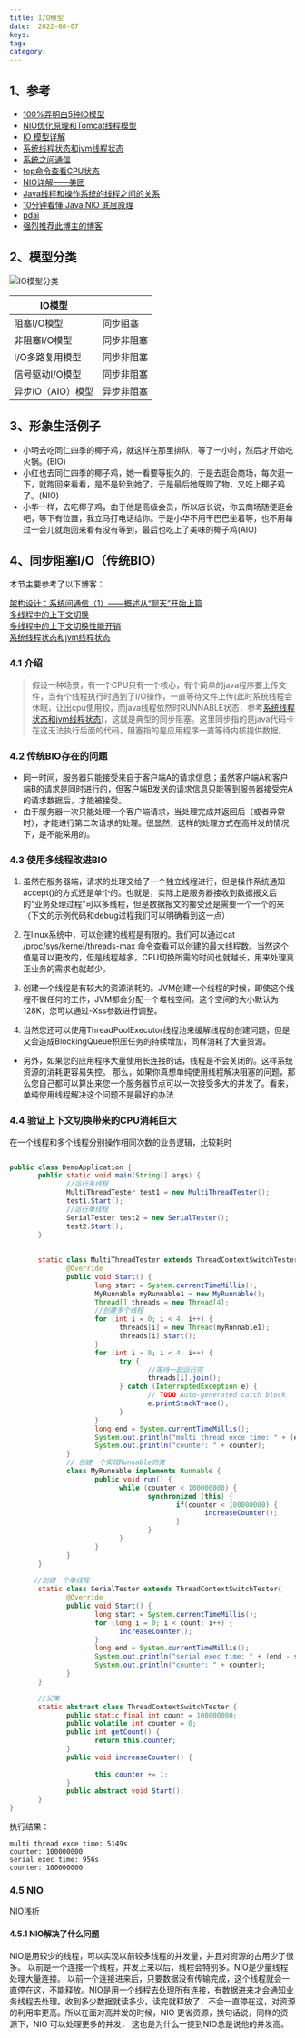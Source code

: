 ```yaml
---
title: I/O模型
date:  2022-08-07
keys:
tag:
category:
---
```


## 1、参考

- [100%弄明白5种IO模型](https://zhuanlan.zhihu.com/p/115912936)  
- [NIO优化原理和Tomcat线程模型](https://segmentfault.com/a/1190000024540660)  
- [IO 模型详解](https://www.51cto.com/article/693213.html)
- [系统线程状态和jvm线程状态](https://cloud.tencent.com/developer/article/1517734)
- [系统之间通信](https://blog.csdn.net/yinwenjie/article/details/48274255)
- [top命令查看CPU状态](https://www.cnblogs.com/ggjucheng/archive/2012/01/08/2316399.html)
- [NIO详解——美团](https://tech.meituan.com/2016/11/04/nio.html)
- [Java线程和操作系统的线程之间的关系](https://www.geeksforgeeks.org/difference-between-java-threads-and-os-threads/)
- [10分钟看懂 Java NIO 底层原理](https://cloud.tencent.com/developer/article/1739347)
- [pdai](https://pdai.tech/md/java/io/java-io-nio-select-epoll.html)
- [强烈推荐此博主的博客](https://blog.csdn.net/yinwenjie/category_5819837.html?spm=1001.2014.3001.5515)

## 2、模型分类

![IO模型分类](https://afatpig.oss-cn-chengdu.aliyuncs.com/blog/20220808093204.png)

|IO模型||
|-----------|----------|
| 阻塞I/O模型 | 同步阻塞   |
| 非阻塞I/O模型 | 同步非阻塞 |
| I/O多路复用模型 | 同步非阻塞 |
| 信号驱动I/O模型 | 同步非阻塞 |
| 异步IO（AIO）模型 | 异步非阻塞 |  

## 3、形象生活例子

- 小明去吃同仁四季的椰子鸡，就这样在那里排队，等了一小时，然后才开始吃火锅。(BIO)  
- 小红也去同仁四季的椰子鸡，她一看要等挺久的，于是去逛会商场，每次逛一下，就跑回来看看，是不是轮到她了。于是最后她既购了物，又吃上椰子鸡了。(NIO)  
- 小华一样，去吃椰子鸡，由于他是高级会员，所以店长说，你去商场随便逛会吧，等下有位置，我立马打电话给你。于是小华不用干巴巴坐着等，也不用每过一会儿就跑回来看有没有等到，最后也吃上了美味的椰子鸡(AIO)  

## 4、同步阻塞I/O（传统BIO）

本节主要参考了以下博客：

[架构设计：系统间通信（1）——概述从“聊天”开始上篇](https://blog.csdn.net/yinwenjie/article/details/48274255)  
[多线程中的上下文切换](https://cloud.tencent.com/developer/article/1752788)  
[多线程中的上下文切换性能开销](https://zhuanlan.zhihu.com/p/79772089)  
[系统线程状态和jvm线程状态](https://cloud.tencent.com/developer/article/1517734)

### 4.1 介绍

> 假设一种场景，有一个CPU只有一个核心，有个简单的java程序要上传文件，当有个线程执行时遇到了I/O操作，一直等待文件上传(此时系统线程会休眠，让出cpu使用权，而java线程依然时RUNNABLE状态，参考[系统线程状态和jvm线程状态](https://cloud.tencent.com/developer/article/1517734))，这就是典型的同步阻塞。这里同步指的是java代码卡在这无法执行后面的代码，阻塞指的是应用程序一直等待内核提供数据。

### 4.2 传统BIO存在的问题

- 同一时间，服务器只能接受来自于客户端A的请求信息；虽然客户端A和客户端B的请求是同时进行的，但客户端B发送的请求信息只能等到服务器接受完A的请求数据后，才能被接受。
- 由于服务器一次只能处理一个客户端请求，当处理完成并返回后（或者异常时），才能进行第二次请求的处理。很显然，这样的处理方式在高并发的情况下，是不能采用的。

### 4.3 使用多线程改进BIO

1. 虽然在服务器端，请求的处理交给了一个独立线程进行，但是操作系统通知accept()的方式还是单个的。也就是，实际上是服务器接收到数据报文后的“业务处理过程”可以多线程，但是数据报文的接受还是需要一个一个的来（下文的示例代码和debug过程我们可以明确看到这一点）

2. 在linux系统中，可以创建的线程是有限的。我们可以通过cat /proc/sys/kernel/threads-max 命令查看可以创建的最大线程数。当然这个值是可以更改的，但是线程越多，CPU切换所需的时间也就越长，用来处理真正业务的需求也就越少。

3. 创建一个线程是有较大的资源消耗的。JVM创建一个线程的时候，即使这个线程不做任何的工作，JVM都会分配一个堆栈空间。这个空间的大小默认为128K，您可以通过-Xss参数进行调整。

4. 当然您还可以使用ThreadPoolExecutor线程池来缓解线程的创建问题，但是又会造成BlockingQueue积压任务的持续增加，同样消耗了大量资源。

- 另外，如果您的应用程序大量使用长连接的话，线程是不会关闭的。这样系统资源的消耗更容易失控。
那么，如果你真想单纯使用线程解决阻塞的问题，那么您自己都可以算出来您一个服务器节点可以一次接受多大的并发了。看来，单纯使用线程解决这个问题不是最好的办法

### 4.4 验证上下文切换带来的CPU消耗巨大

在一个线程和多个线程分别操作相同次数的业务逻辑，比较耗时

```java

public class DemoApplication {
       public static void main(String[] args) {
              //运行多线程
              MultiThreadTester test1 = new MultiThreadTester();
              test1.Start();
              //运行单线程
              SerialTester test2 = new SerialTester();
              test2.Start();
       }
       
       
       static class MultiThreadTester extends ThreadContextSwitchTester {
              @Override
              public void Start() {
                     long start = System.currentTimeMillis();
                     MyRunnable myRunnable1 = new MyRunnable();
                     Thread[] threads = new Thread[4];
                     //创建多个线程
                     for (int i = 0; i < 4; i++) {
                           threads[i] = new Thread(myRunnable1);
                           threads[i].start();
                     }
                     for (int i = 0; i < 4; i++) {
                           try {
                                  //等待一起运行完
                                  threads[i].join();
                           } catch (InterruptedException e) {
                                  // TODO Auto-generated catch block
                                  e.printStackTrace();
                           }
                     }
                     long end = System.currentTimeMillis();
                     System.out.println("multi thread exce time: " + (end - start) + "s");
                     System.out.println("counter: " + counter);
              }
              // 创建一个实现Runnable的类
              class MyRunnable implements Runnable {
                     public void run() {
                           while (counter < 100000000) {
                                  synchronized (this) {
                                         if(counter < 100000000) {
                                                increaseCounter();
                                         }
                                  }
                           }
                     }
              }
       }
       
      //创建一个单线程
       static class SerialTester extends ThreadContextSwitchTester{
              @Override
              public void Start() {
                     long start = System.currentTimeMillis();
                     for (long i = 0; i < count; i++) {
                           increaseCounter();
                     }
                     long end = System.currentTimeMillis();
                     System.out.println("serial exec time: " + (end - start) + "s");
                     System.out.println("counter: " + counter);
              }
       }

       //父类
       static abstract class ThreadContextSwitchTester {
              public static final int count = 100000000;
              public volatile int counter = 0;
              public int getCount() {
                     return this.counter;
              }
              public void increaseCounter() {
                     
                     this.counter += 1;
              }
              public abstract void Start();
       }
}
```

执行结果：

```shell
multi thread exce time: 5149s
counter: 100000000
serial exec time: 956s
counter: 100000000
```

### 4.5 NIO

[NIO浅析](https://tech.meituan.com/2016/11/04/nio.html)

#### 4.5.1 NIO解决了什么问题

NIO是用较少的线程，可以实现以前较多线程的并发量，并且对资源的占用少了很多。
以前是一个连接一个线程，并发上来以后，线程会特别多。NIO是少量线程处理大量连接。
以前一个连接进来后，只要数据没有传输完成，这个线程就会一直停在这，不能释放。NIO是用一个线程去处理所有连接，有数据进来才会通知业务线程去处理。收到多少数据就读多少，读完就释放了，不会一直停在这，对资源的利用率更高。所以在面对高并发的时候，NIO 更省资源，换句话说，同样的资源下，NIO 可以处理更多的并发， 这也是为什么一提到NIO总是说他的并发高。
